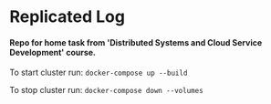 # Replicated Log

#### Repo for home task from 'Distributed Systems and Cloud Service Development' course.


To start cluster run:
```docker-compose up --build```

To stop cluster run:
```docker-compose down --volumes```
